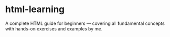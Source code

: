 # html-learning
A complete HTML guide for beginners — covering all fundamental concepts with hands-on exercises and examples by me.
